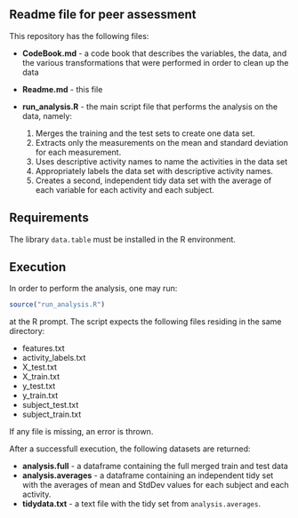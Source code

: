 Readme file for peer assessment
-------------------------------

This repository has the following files:


- **CodeBook.md** - a code book that describes the variables, the data, and the various transformations that were performed in order to clean up the data

- **Readme.md** - this file
                
- **run_analysis.R** - the main script file that performs the analysis on the data, namely:
    
    1. Merges the training and the test sets to create one data set.
    2. Extracts only the measurements on the mean and standard deviation for each measurement. 
    3. Uses descriptive activity names to name the activities in the data set
    4. Appropriately labels the data set with descriptive activity names. 
    5. Creates a second, independent tidy data set with the average of each variable for each activity and each subject. 

Requirements
--
The library `data.table` must be installed in the R environment.

Execution
--
In order to perform the analysis, one may run:

```R
source("run_analysis.R")
```

at the R prompt. The script expects the following files residing in the same directory:

- features.txt
- activity_labels.txt
- X_test.txt
- X_train.txt
- y_test.txt
- y_train.txt
- subject_test.txt
- subject_train.txt

If any file is missing, an error is thrown.


After a successfull execution, the following datasets are returned:
 - **analysis.full** - a dataframe containing the full merged train and test data
 - **analysis.averages** - a dataframe containing an independent tidy set with the averages of mean and StdDev values for each subject and each activity.
 - **tidydata.txt** - a text file with the tidy set from `analysis.averages`.

